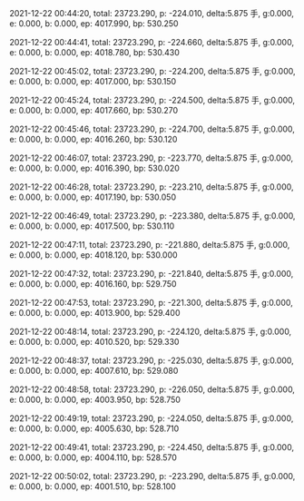 2021-12-22 00:44:20, total: 23723.290, p: -224.010, delta:5.875 手, g:0.000, e: 0.000, b: 0.000, ep: 4017.990, bp: 530.250

2021-12-22 00:44:41, total: 23723.290, p: -224.660, delta:5.875 手, g:0.000, e: 0.000, b: 0.000, ep: 4018.780, bp: 530.430

2021-12-22 00:45:02, total: 23723.290, p: -224.200, delta:5.875 手, g:0.000, e: 0.000, b: 0.000, ep: 4017.000, bp: 530.150

2021-12-22 00:45:24, total: 23723.290, p: -224.500, delta:5.875 手, g:0.000, e: 0.000, b: 0.000, ep: 4017.660, bp: 530.270

2021-12-22 00:45:46, total: 23723.290, p: -224.700, delta:5.875 手, g:0.000, e: 0.000, b: 0.000, ep: 4016.260, bp: 530.120

2021-12-22 00:46:07, total: 23723.290, p: -223.770, delta:5.875 手, g:0.000, e: 0.000, b: 0.000, ep: 4016.390, bp: 530.020

2021-12-22 00:46:28, total: 23723.290, p: -223.210, delta:5.875 手, g:0.000, e: 0.000, b: 0.000, ep: 4017.190, bp: 530.050

2021-12-22 00:46:49, total: 23723.290, p: -223.380, delta:5.875 手, g:0.000, e: 0.000, b: 0.000, ep: 4017.500, bp: 530.110

2021-12-22 00:47:11, total: 23723.290, p: -221.880, delta:5.875 手, g:0.000, e: 0.000, b: 0.000, ep: 4018.120, bp: 530.000

2021-12-22 00:47:32, total: 23723.290, p: -221.840, delta:5.875 手, g:0.000, e: 0.000, b: 0.000, ep: 4016.160, bp: 529.750

2021-12-22 00:47:53, total: 23723.290, p: -221.300, delta:5.875 手, g:0.000, e: 0.000, b: 0.000, ep: 4013.900, bp: 529.400

2021-12-22 00:48:14, total: 23723.290, p: -224.120, delta:5.875 手, g:0.000, e: 0.000, b: 0.000, ep: 4010.520, bp: 529.330

2021-12-22 00:48:37, total: 23723.290, p: -225.030, delta:5.875 手, g:0.000, e: 0.000, b: 0.000, ep: 4007.610, bp: 529.080

2021-12-22 00:48:58, total: 23723.290, p: -226.050, delta:5.875 手, g:0.000, e: 0.000, b: 0.000, ep: 4003.950, bp: 528.750

2021-12-22 00:49:19, total: 23723.290, p: -224.050, delta:5.875 手, g:0.000, e: 0.000, b: 0.000, ep: 4005.630, bp: 528.710

2021-12-22 00:49:41, total: 23723.290, p: -224.450, delta:5.875 手, g:0.000, e: 0.000, b: 0.000, ep: 4004.110, bp: 528.570

2021-12-22 00:50:02, total: 23723.290, p: -223.290, delta:5.875 手, g:0.000, e: 0.000, b: 0.000, ep: 4001.510, bp: 528.100